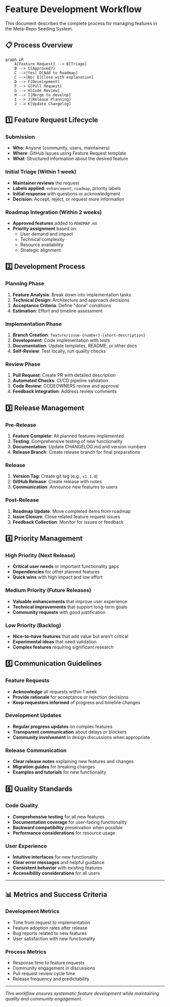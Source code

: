 # Feature Development Workflow

This document describes the complete process for managing features in the Meta-Repo Seeding System.

## 📋 Process Overview

```mermaid
graph LR
    A[Feature Request] --> B[Triage]
    B --> C{Approved?}
    C -->|Yes| D[Add to Roadmap]
    C -->|No| E[Close with explanation]
    D --> F[Development]
    F --> G[Pull Request]
    G --> H[Code Review]
    H --> I[Merge to develop]
    I --> J[Release Planning]
    J --> K[Update Changelog]
```

## 1️⃣ Feature Request Lifecycle

### Submission
- **Who**: Anyone (community, users, maintainers)
- **Where**: GitHub Issues using Feature Request template
- **What**: Structured information about the desired feature

### Initial Triage (Within 1 week)
- **Maintainer reviews** the request
- **Labels applied**: `enhancement`, `roadmap`, priority labels
- **Initial response** with questions or acknowledgment
- **Decision**: Accept, reject, or request more information

### Roadmap Integration (Within 2 weeks)
- **Approved features** added to `ROADMAP.md`
- **Priority assignment** based on:
  - User demand and impact
  - Technical complexity
  - Resource availability
  - Strategic alignment

## 2️⃣ Development Process

### Planning Phase
1. **Feature Analysis**: Break down into implementation tasks
2. **Technical Design**: Architecture and approach decisions
3. **Acceptance Criteria**: Define "done" conditions
4. **Estimation**: Effort and timeline assessment

### Implementation Phase
1. **Branch Creation**: `feature/issue-{number}-{short-description}`
2. **Development**: Code implementation with tests
3. **Documentation**: Update templates, README, or other docs
4. **Self-Review**: Test locally, run quality checks

### Review Phase
1. **Pull Request**: Create PR with detailed description
2. **Automated Checks**: CI/CD pipeline validation
3. **Code Review**: CODEOWNERS review and approval
4. **Feedback Integration**: Address review comments

## 3️⃣ Release Management

### Pre-Release
1. **Feature Complete**: All planned features implemented
2. **Testing**: Comprehensive testing of new functionality
3. **Documentation**: Update CHANGELOG.md and version numbers
4. **Release Branch**: Create release branch for final preparations

### Release
1. **Version Tag**: Create git tag (e.g., `v1.1.0`)
2. **GitHub Release**: Create release with notes
3. **Communication**: Announce new features to users

### Post-Release
1. **Roadmap Update**: Move completed items from roadmap
2. **Issue Closure**: Close related feature request issues
3. **Feedback Collection**: Monitor for issues or feedback

## 4️⃣ Priority Management

### High Priority (Next Release)
- **Critical user needs** or important functionality gaps
- **Dependencies** for other planned features
- **Quick wins** with high impact and low effort

### Medium Priority (Future Releases)
- **Valuable enhancements** that improve user experience
- **Technical improvements** that support long-term goals
- **Community requests** with good justification

### Low Priority (Backlog)
- **Nice-to-have features** that add value but aren't critical
- **Experimental ideas** that need validation
- **Complex features** requiring significant research

## 5️⃣ Communication Guidelines

### Feature Requests
- **Acknowledge** all requests within 1 week
- **Provide rationale** for acceptance or rejection decisions
- **Keep requesters informed** of progress and timeline changes

### Development Updates
- **Regular progress updates** on complex features
- **Transparent communication** about delays or blockers
- **Community involvement** in design discussions when appropriate

### Release Communication
- **Clear release notes** explaining new features and changes
- **Migration guides** for breaking changes
- **Examples and tutorials** for new functionality

## 6️⃣ Quality Standards

### Code Quality
- **Comprehensive testing** for all new features
- **Documentation coverage** for user-facing functionality
- **Backward compatibility** preservation when possible
- **Performance considerations** for resource usage

### User Experience
- **Intuitive interfaces** for new functionality
- **Clear error messages** and helpful guidance
- **Consistent behavior** with existing features
- **Accessibility considerations** for all users

---

## 📊 Metrics and Success Criteria

### Development Metrics
- Time from request to implementation
- Feature adoption rates after release
- Bug reports related to new features
- User satisfaction with new functionality

### Process Metrics
- Response time to feature requests
- Community engagement in discussions
- Pull request review cycle time
- Release frequency and predictability

---

*This workflow ensures systematic feature development while maintaining quality and community engagement.*